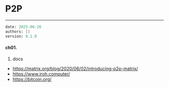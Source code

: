 # P2P
---
```meta
date: 2025-06-26
authors: []
version: 0.1.0
```


#### ch01. 
1. docs
- https://matrix.org/blog/2020/06/02/introducing-p2p-matrix/
- https://www.iroh.computer/
- https://bitcoin.org/
